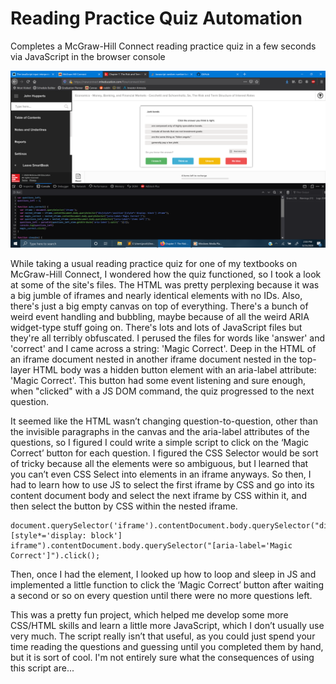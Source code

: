 # Reading Practice Quiz Automation

Completes a McGraw-Hill Connect reading practice quiz in a few seconds via JavaScript in the browser console

![alt text](https://github.com/treatmesubj/McGHC_Practice_Automation/blob/master/Screenshot%20(5).png)

While taking a usual reading practice quiz for one of my textbooks on McGraw-Hill Connect, I wondered how the quiz functioned,
so I took a look at some of the site's files. The HTML was pretty perplexing because it was a big jumble of iframes
and nearly identical elements with no IDs. Also, there's just a big empty canvas on top of everything. There's a bunch
of weird event handling and bubbling, maybe because of all the weird ARIA widget-type stuff going on. There's lots and lots
of JavaScript files but they're all terribly obfuscated. I perused the files for words like 'answer' and 'correct' and I came
across a string: 'Magic Correct'. Deep in the HTML of an iframe document nested in another iframe document nested in
the top-layer HTML body was a hidden button element with an aria-label attribute: 'Magic Correct'. This button had some event listening
and sure enough, when "clicked" with a JS DOM command, the quiz progressed to the next question.

It seemed like the HTML wasn’t changing question-to-question, other than the invisible paragraphs in the canvas and the aria-label
attributes of the questions, so I figured I could write a simple script to click on the ‘Magic Correct’ button for each question. 
I figured the CSS Selector would be sort of tricky because all the elements were so ambiguous, but I learned that you can’t even
CSS Select into elements in an iframe anyways. So then, I had to learn how to use JS to select the first iframe by CSS and go into 
its content document body and select the next iframe by CSS within it, and then select the button by CSS within the nested iframe. 
```
document.querySelector('iframe').contentDocument.body.querySelector("div[style*='position'][style*='display: block'] iframe").contentDocument.body.querySelector("[aria-label='Magic Correct']").click();
```
Then, once I had the element, I looked up how to loop and sleep in JS and implemented a little function to click the ‘Magic Correct’ 
button after waiting a second or so on every question until there were no more questions left.

This was a pretty fun project, which helped me develop some more CSS/HTML skills and learn a little more JavaScript, which I don’t usually 
use very much. The script really isn’t that useful, as you could just spend your time reading the questions and guessing until you 
completed them by hand, but it is sort of cool. I'm not entirely sure what the consequences of using this script are...
